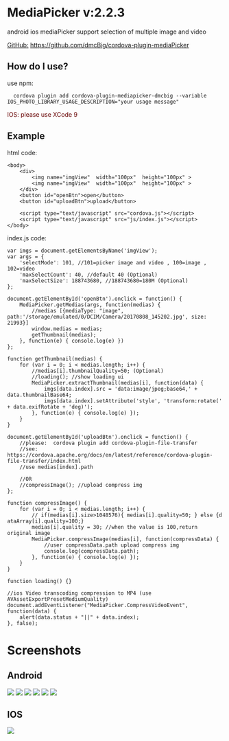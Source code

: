 # MediaPicker v:2.2.3
android ios mediaPicker support  selection of multiple image and video </br>

[GitHub:](https://github.com/dmcBig/cordova-plugin-mediaPicker) https://github.com/dmcBig/cordova-plugin-mediaPicker</br>


How do I use?
-------------------

use npm:

```npm
  cordova plugin add cordova-plugin-mediapicker-dmcbig --variable IOS_PHOTO_LIBRARY_USAGE_DESCRIPTION="your usage message"
```
<font color="#660000">IOS: please use XCode 9</font></br> 

## Example
html code:

    <body>
        <div>
            <img name="imgView"  width="100px"  height="100px" >
            <img name="imgView"  width="100px"  height="100px" >
        </div>
        <button id="openBtn">open</button>
        <button id="uploadBtn">upload</button>

        <script type="text/javascript" src="cordova.js"></script>
        <script type="text/javascript" src="js/index.js"></script>
    </body>


index.js code:
```
var imgs = document.getElementsByName('imgView');
var args = {
    'selectMode': 101, //101=picker image and video , 100=image , 102=video
    'maxSelectCount': 40, //default 40 (Optional)
    'maxSelectSize': 188743680, //188743680=180M (Optional)
};

document.getElementById('openBtn').onclick = function() {
    MediaPicker.getMedias(args, function(medias) {
        //medias [{mediaType: "image", path:'/storage/emulated/0/DCIM/Camera/20170808_145202.jpg', size: 21993}]
        window.medias = medias;
        getThumbnail(medias);
    }, function(e) { console.log(e) })
};

function getThumbnail(medias) {
    for (var i = 0; i < medias.length; i++) {
        //medias[i].thumbnailQuality=50; (Optional)
        //loading(); //show loading ui
        MediaPicker.extractThumbnail(medias[i], function(data) {
            imgs[data.index].src = 'data:image/jpeg;base64,' + data.thumbnailBase64;
            imgs[data.index].setAttribute('style', 'transform:rotate(' + data.exifRotate + 'deg)');
        }, function(e) { console.log(e) });
    }
}

document.getElementById('uploadBtn').onclick = function() {
    //please:  cordova plugin add cordova-plugin-file-transfer
    //see:  https://cordova.apache.org/docs/en/latest/reference/cordova-plugin-file-transfer/index.html
    //use medias[index].path

    //OR
    //compressImage(); //upload compress img
};

function compressImage() {
    for (var i = 0; i < medias.length; i++) {
        // if(medias[i].size>1048576){ medias[i].quality=50; } else {d ataArray[i].quality=100;}
        medias[i].quality = 30; //when the value is 100,return original image
        MediaPicker.compressImage(medias[i], function(compressData) {
            //user compressData.path upload compress img
            console.log(compressData.path);
        }, function(e) { console.log(e) });
    }
}

function loading() {}

//ios Video transcoding compression to MP4 (use AVAssetExportPresetMediumQuality)
document.addEventListener("MediaPicker.CompressVideoEvent", function(data) {
    alert(data.status + "||" + data.index);
}, false);
```    



# Screenshots
## Android
![](https://github.com/dmcBig/MediaPickerPoject/blob/master/Screenshots/Screenshots1.png)
![](https://github.com/dmcBig/MediaPickerPoject/blob/master/Screenshots/Screenshots2.png)
![](https://github.com/dmcBig/MediaPickerPoject/blob/master/Screenshots/Screenshots3.png)
![](https://github.com/dmcBig/MediaPickerPoject/blob/master/Screenshots/Screenshots4.png)
![](https://github.com/dmcBig/MediaPickerPoject/blob/master/Screenshots/Screenshots5.png)
![](https://github.com/dmcBig/MediaPickerPoject/blob/master/Screenshots/Screenshots6.png)

## IOS
![](https://github.com/dmcBig/cordova-plugin-mediaPicker/blob/master/www/demo/ios.gif)
